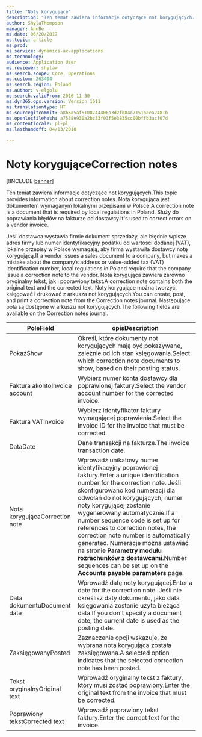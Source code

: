 ```yaml
---
title: "Noty korygujące"
description: "Ten temat zawiera informacje dotyczące not korygujących. Nota korygująca jest dokumentem wymaganym lokalnymi przepisami w Polsce. Służy do poprawiania błędów na fakturze od dostawcy."
author: ShylaThompson
manager: AnnBe
ms.date: 06/20/2017
ms.topic: article
ms.prod: 
ms.service: dynamics-ax-applications
ms.technology: 
audience: Application User
ms.reviewer: shylaw
ms.search.scope: Core, Operations
ms.custom: 263404
ms.search.region: Poland
ms.author: v-elgolu
ms.search.validFrom: 2016-11-30
ms.dyn365.ops.version: Version 1611
ms.translationtype: HT
ms.sourcegitcommit: a8b5a5af5108744406a3d2fb84d7151baea2481b
ms.openlocfilehash: a7538e930a2bc33f03f5e3835cc00bffb3acf07d
ms.contentlocale: pl-pl
ms.lasthandoff: 04/13/2018

---
```


# <a name="correction-notes"></a><span data-ttu-id="cde34-105">Noty korygujące</span><span class="sxs-lookup"><span data-stu-id="cde34-105">Correction notes</span></span>

[!INCLUDE [banner](../includes/banner.md)]

<span data-ttu-id="cde34-106">Ten temat zawiera informacje dotyczące not korygujących.</span><span class="sxs-lookup"><span data-stu-id="cde34-106">This topic provides information about correction notes.</span></span> <span data-ttu-id="cde34-107">Nota korygująca jest dokumentem wymaganym lokalnymi przepisami w Polsce.</span><span class="sxs-lookup"><span data-stu-id="cde34-107">A correction note is a document that is required by local regulations in Poland.</span></span> <span data-ttu-id="cde34-108">Służy do poprawiania błędów na fakturze od dostawcy.</span><span class="sxs-lookup"><span data-stu-id="cde34-108">It's used to correct errors on a vendor invoice.</span></span> 

<span data-ttu-id="cde34-109">Jeśli dostawca wystawia firmie dokument sprzedaży, ale błędnie wpisze adres firmy lub numer identyfikacyjny podatku od wartości dodanej (VAT), lokalne przepisy w Polsce wymagają, aby firma wystawiła dostawcy notę korygującą.</span><span class="sxs-lookup"><span data-stu-id="cde34-109">If a vendor issues a sales document to a company, but makes a mistake about the company’s address or value-added tax (VAT) identification number, local regulations in Poland require that the company issue a correction note to the vendor.</span></span> <span data-ttu-id="cde34-110">Nota korygująca zawiera zarówno oryginalny tekst, jak i poprawiony tekst.</span><span class="sxs-lookup"><span data-stu-id="cde34-110">A correction note contains both the original text and the corrected text.</span></span> <span data-ttu-id="cde34-111">Noty korygujące można tworzyć, księgować i drukować z arkusza not korygujących.</span><span class="sxs-lookup"><span data-stu-id="cde34-111">You can create, post, and print a correction note from the Correction notes journal.</span></span> <span data-ttu-id="cde34-112">Następujące pola są dostępne w arkuszu not korygujących.</span><span class="sxs-lookup"><span data-stu-id="cde34-112">The following fields are available on the Correction notes journal.</span></span>

| <span data-ttu-id="cde34-113">Pole</span><span class="sxs-lookup"><span data-stu-id="cde34-113">Field</span></span>           | <span data-ttu-id="cde34-114">opis</span><span class="sxs-lookup"><span data-stu-id="cde34-114">Description</span></span>                                                                                                                                                                                                                                                              |
|-----------------|--------------------------------------------------------------------------------------------------------------------------------------------------------------------------------------------------------------------------------------------------------------------------|
| <span data-ttu-id="cde34-115">Pokaż</span><span class="sxs-lookup"><span data-stu-id="cde34-115">Show</span></span>            | <span data-ttu-id="cde34-116">Określ, które dokumenty not korygujących mają być pokazywane, zależnie od ich stan księgowania.</span><span class="sxs-lookup"><span data-stu-id="cde34-116">Select which correction note documents to show, based on their posting status.</span></span>                                                                                                                                                                                           |
| <span data-ttu-id="cde34-117">Faktura akonto</span><span class="sxs-lookup"><span data-stu-id="cde34-117">Invoice account</span></span> | <span data-ttu-id="cde34-118">Wybierz numer konta dostawcy dla poprawionej faktury.</span><span class="sxs-lookup"><span data-stu-id="cde34-118">Select the vendor account number for the corrected invoice.</span></span>                                                                                                                                                                                                              |
| <span data-ttu-id="cde34-119">Faktura VAT</span><span class="sxs-lookup"><span data-stu-id="cde34-119">Invoice</span></span>         | <span data-ttu-id="cde34-120">Wybierz identyfikator faktury wymagającej poprawienia.</span><span class="sxs-lookup"><span data-stu-id="cde34-120">Select the invoice ID for the invoice that must be corrected.</span></span>                                                                                                                                                                                                            |
| <span data-ttu-id="cde34-121">Data</span><span class="sxs-lookup"><span data-stu-id="cde34-121">Date</span></span>            | <span data-ttu-id="cde34-122">Dane transakcji na fakturze.</span><span class="sxs-lookup"><span data-stu-id="cde34-122">The invoice transaction date.</span></span>                                                                                                                                                                                                                                            |
| <span data-ttu-id="cde34-123">Nota korygująca</span><span class="sxs-lookup"><span data-stu-id="cde34-123">Correction note</span></span> | <span data-ttu-id="cde34-124">Wprowadź unikatowy numer identyfikacyjny poprawionej faktury.</span><span class="sxs-lookup"><span data-stu-id="cde34-124">Enter a unique identification number for the correction note.</span></span> <span data-ttu-id="cde34-125">Jeśli skonfigurowano kod numeracji dla odwołań do not korygujących, numer noty korygującej zostanie wygenerowany automatycznie.</span><span class="sxs-lookup"><span data-stu-id="cde34-125">If a number sequence code is set up for references to correction notes, the correction note number is automatically generated.</span></span> <span data-ttu-id="cde34-126">Numeracje można ustawiać na stronie **Parametry modułu rozrachunków z dostawcami**.</span><span class="sxs-lookup"><span data-stu-id="cde34-126">Number sequences can be set up on the **Accounts payable parameters** page.</span></span> |
| <span data-ttu-id="cde34-127">Data dokumentu</span><span class="sxs-lookup"><span data-stu-id="cde34-127">Document date</span></span>   | <span data-ttu-id="cde34-128">Wprowadź datę noty korygującej.</span><span class="sxs-lookup"><span data-stu-id="cde34-128">Enter a date for the correction note.</span></span> <span data-ttu-id="cde34-129">Jeśli nie określisz daty dokumentu, jako data księgowania zostanie użyta bieżąca data.</span><span class="sxs-lookup"><span data-stu-id="cde34-129">If you don't specify a document date, the current date is used as the posting date.</span></span>                                                                                                                                                |
| <span data-ttu-id="cde34-130">Zaksięgowany</span><span class="sxs-lookup"><span data-stu-id="cde34-130">Posted</span></span>          | <span data-ttu-id="cde34-131">Zaznaczenie opcji wskazuje, że wybrana nota korygująca została zaksięgowana.</span><span class="sxs-lookup"><span data-stu-id="cde34-131">A selected option indicates that the selected correction note has been posted.</span></span>                                                                                                                                                                                           |
| <span data-ttu-id="cde34-132">Tekst oryginalny</span><span class="sxs-lookup"><span data-stu-id="cde34-132">Original text</span></span>   | <span data-ttu-id="cde34-133">Wprowadź oryginalny tekst z faktury, który musi zostać poprawiony.</span><span class="sxs-lookup"><span data-stu-id="cde34-133">Enter the original text from the invoice that must be corrected.</span></span>                                                                                                                                                                                                         |
| <span data-ttu-id="cde34-134">Poprawiony tekst</span><span class="sxs-lookup"><span data-stu-id="cde34-134">Corrected text</span></span>  | <span data-ttu-id="cde34-135">Wprowadź poprawiony tekst faktury.</span><span class="sxs-lookup"><span data-stu-id="cde34-135">Enter the correct text for the invoice.</span></span>                                                                                                                                                                                                                                  |






